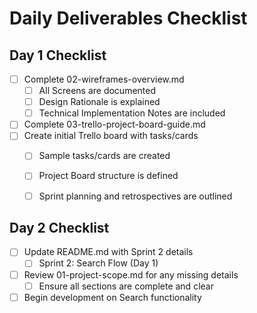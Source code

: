 # Daily Deliverables Checklist

## Day 1 Checklist 
- [ ] Complete 02-wireframes-overview.md
  - [ ] All Screens are documented
  - [ ] Design Rationale is explained
  - [ ] Technical Implementation Notes are included

- [ ] Complete 03-trello-project-board-guide.md
- [ ] Create initial Trello board with tasks/cards
  - [ ] Sample tasks/cards are created
  - [ ] Project Board structure is defined
  - [ ] Sprint planning and retrospectives are outlined



## Day 2 Checklist
- [ ] Update README.md with Sprint 2 details
  - [ ] Sprint 2: Search Flow (Day 1)
- [ ] Review 01-project-scope.md for any missing details
  - [ ] Ensure all sections are complete and clear
- [ ] Begin development on Search functionality